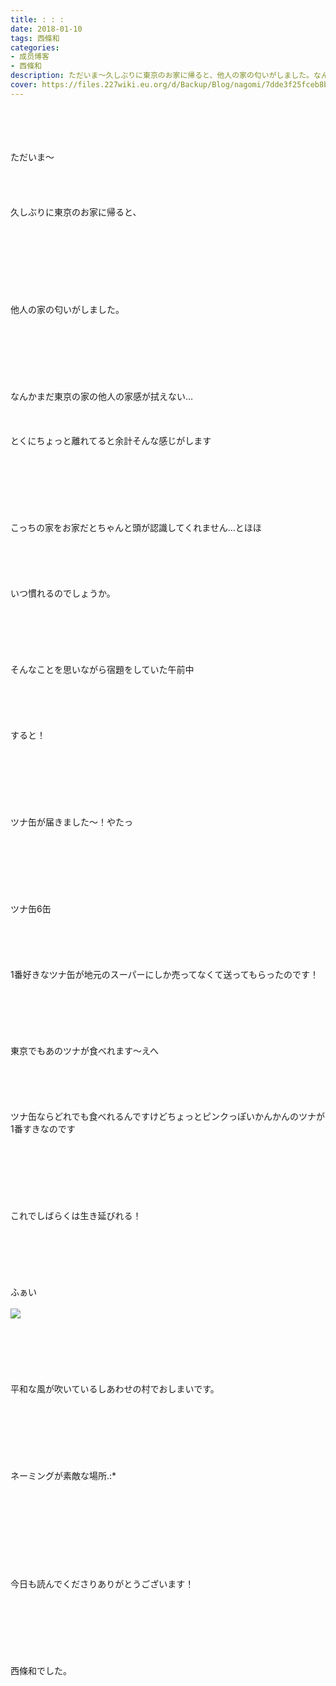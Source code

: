 ```yaml
---
title: : : : 
date: 2018-01-10
tags: 西條和
categories: 
- 成员博客
- 西條和
description: ただいま〜久しぶりに東京のお家に帰ると、他人の家の匂いがしました。なんかまだ東京の家の他人の家感が拭えない…とくにちょっと離れてると余計そ...
cover: https://files.227wiki.eu.org/d/Backup/Blog/nagomi/7dde3f25fceb8bdecdf9c454e09f8.jpg 
---
```

<div class="blog_detail__main">
<br/>
<br/>
<br/>
<br/>
ただいま〜<br/>
<br/>
<br/>
<br/>
<br/>
久しぶりに東京のお家に帰ると、<br/>
<br/>
<br/>
<br/>
<br/>
<br/>
<br/>
<br/>
<br/>
他人の家の匂いがしました。<br/>
<br/>
<br/>
<br/>
<br/>
<br/>
<br/>
<br/>
なんかまだ東京の家の他人の家感が拭えない…<br/>
<br/>
<br/>
<br/>
とくにちょっと離れてると余計そんな感じがします<br/>
<br/>
<br/>
<br/>
<br/>
<br/>
<br/>
<br/>
こっちの家をお家だとちゃんと頭が認識してくれません…とほほ<br/>
<br/>
<br/>
<br/>
<br/>
<br/>
いつ慣れるのでしょうか。<br/>
<br/>
<br/>
<br/>
<br/>
<br/>
<br/>
そんなことを思いながら宿題をしていた午前中<br/>
<br/>
<br/>
<br/>
<br/>
<br/>
すると！<br/>
<br/>
<br/>
<br/>
<br/>
<br/>
<br/>
<br/>
ツナ缶が届きました〜！やたっ<br/>
<br/>
<br/>
<br/>
<br/>
<br/>
<br/>
<br/>
ツナ缶6缶<br/>
<br/>
<br/>
<br/>
<br/>
<br/>
1番好きなツナ缶が地元のスーパーにしか売ってなくて送ってもらったのです！<br/>
<br/>
<br/>
<br/>
<br/>
<br/>
<br/>
東京でもあのツナが食べれます〜えへ<br/>
<br/>
<br/>
<br/>
<br/>
<br/>
ツナ缶ならどれでも食べれるんですけどちょっとピンクっぽいかんかんのツナが1番すきなのです<br/>
<br/>
<br/>
<br/>
<br/>
<br/>
<br/>
<br/>
これでしばらくは生き延びれる！<br/>
<br/>
<br/>
<br/>
<br/>
<br/>
<br/>
ふぁい<br/>
<br/>
<img src="https://files.227wiki.eu.org/d/Backup/Blog/nagomi/7dde3f25fceb8bdecdf9c454e09f8.jpg"><br/>
<br/>
<br/>
<br/>
<br/>
<br/>
<br/>
平和な風が吹いているしあわせの村でおしまいです。<br/>
<br/>
<br/>
<br/>
<br/>
<br/>
<br/>
<br/>
ネーミングが素敵な場所.:*<br/>
<br/>
<br/>
<br/>
<br/>
<br/>
<br/>
<br/>
<br/>
<br/>
今日も読んでくださりありがとうございます！<br/>
<br/>
<br/>
<br/>
<br/>
<br/>
<br/>
<br/>
西條和でした。
<!--twitter-->

<!--//twitter-->
</img></div>